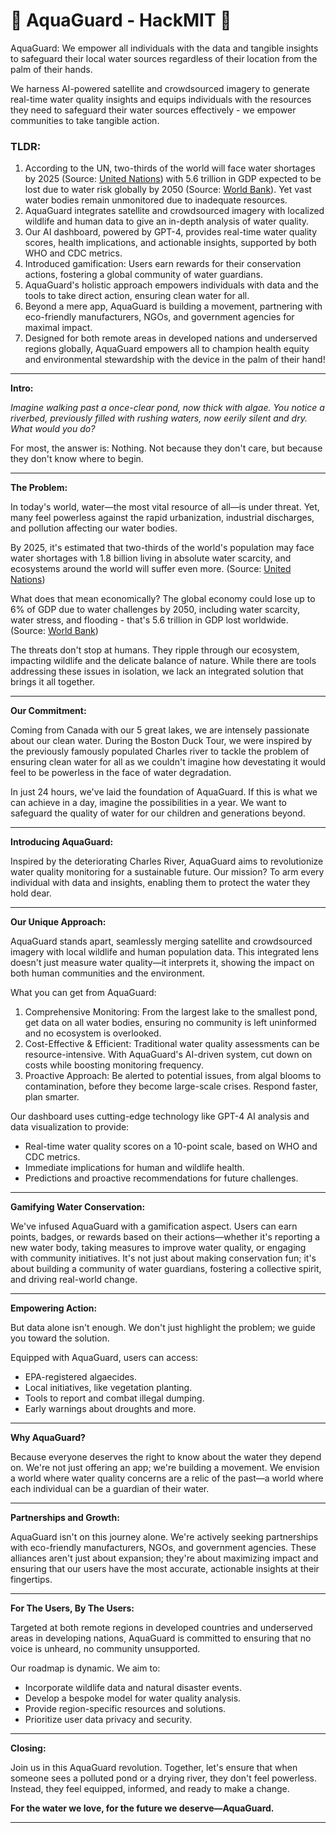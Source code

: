 # 🌊 **AquaGuard - HackMIT** 🌊

AquaGuard: We empower all individuals with the data and tangible insights to safeguard their local water sources regardless of their location from the palm of their hands.

We harness AI-powered satellite and crowdsourced imagery to generate real-time water quality insights and equips individuals with the resources they need to safeguard their water sources effectively - we empower communities to take tangible action.

### TLDR:

1. According to the UN, two-thirds of the world will face water shortages by 2025 (Source: [United Nations](https://press.un.org/en/2016/sgsm17610.doc.htm#:~:text=By%202025%2C%20nearly%201.8%20billion,carbon%20capture%20and%20storage%20systems.)) with 5.6 trillion in GDP expected to be lost due to water risk globally by 2050 (Source: [World Bank](https://www.worldbank.org/en/topic/water/overview#:~:text=Economic%20growth%20is%20a%20%22thirsty,%2C%20health%2C%20income%20and%20prosperity.)). Yet vast water bodies remain unmonitored due to inadequate resources.
2. AquaGuard integrates satellite and crowdsourced imagery with localized wildlife and human data to give an in-depth analysis of water quality.
3. Our AI dashboard, powered by GPT-4, provides real-time water quality scores, health implications, and actionable insights, supported by both WHO and CDC metrics.
4. Introduced gamification: Users earn rewards for their conservation actions, fostering a global community of water guardians.
5. AquaGuard's holistic approach empowers individuals with data and the tools to take direct action, ensuring clean water for all.
6. Beyond a mere app, AquaGuard is building a movement, partnering with eco-friendly manufacturers, NGOs, and government agencies for maximal impact.
7. Designed for both remote areas in developed nations and underserved regions globally, AquaGuard empowers all to champion health equity and environmental stewardship with the device in the palm of their hand!

---

**Intro:**

*Imagine walking past a once-clear pond, now thick with algae. You notice a riverbed, previously filled with rushing waters, now eerily silent and dry. What would you do?*

For most, the answer is: Nothing. Not because they don't care, but because they don't know where to begin.

---

**The Problem:**

In today's world, water—the most vital resource of all—is under threat. Yet, many feel powerless against the rapid urbanization, industrial discharges, and pollution affecting our water bodies. 

By 2025, it's estimated that two-thirds of the world's population may face water shortages with 1.8 billion living in absolute water scarcity, and ecosystems around the world will suffer even more. (Source: [United Nations](https://press.un.org/en/2016/sgsm17610.doc.htm#:~:text=By%202025%2C%20nearly%201.8%20billion,carbon%20capture%20and%20storage%20systems.))

What does that mean economically? The global economy could lose up to 6% of GDP due to water challenges by 2050, including water scarcity, water stress, and flooding - that's 5.6 trillion in GDP lost worldwide. (Source: [World Bank](https://www.mckinsey.com/capabilities/sustainability/our-insights/water-a-human-and-business-priority))

The threats don't stop at humans. They ripple through our ecosystem, impacting wildlife and the delicate balance of nature. While there are tools addressing these issues in isolation, we lack an integrated solution that brings it all together.

---

**Our Commitment:**

Coming from Canada with our 5 great lakes, we are intensely passionate about our clean water. During the Boston Duck Tour, we were inspired by the previously famously populated Charles river to tackle the problem of ensuring clean water for all as we couldn't imagine how devestating it would feel to be powerless in the face of water degradation.

In just 24 hours, we've laid the foundation of AquaGuard. If this is what we can achieve in a day, imagine the possibilities in a year. We want to safeguard the quality of water for our children and generations beyond.

---

**Introducing AquaGuard:**

Inspired by the deteriorating Charles River, AquaGuard aims to revolutionize water quality monitoring for a sustainable future. Our mission? To arm every individual with data and insights, enabling them to protect the water they hold dear.

---

**Our Unique Approach:**

AquaGuard stands apart, seamlessly merging satellite and crowdsourced imagery with local wildlife and human population data. This integrated lens doesn't just measure water quality—it interprets it, showing the impact on both human communities and the environment.

What you can get from AquaGuard:
1. Comprehensive Monitoring: From the largest lake to the smallest pond, get data on all water bodies, ensuring no community is left uninformed and no ecosystem is overlooked.
2. Cost-Effective & Efficient: Traditional water quality assessments can be resource-intensive. With AquaGuard's AI-driven system, cut down on costs while boosting monitoring frequency.
3. Proactive Approach: Be alerted to potential issues, from algal blooms to contamination, before they become large-scale crises. Respond faster, plan smarter.

Our dashboard uses cutting-edge technology like GPT-4 AI analysis and data visualization to provide:
- Real-time water quality scores on a 10-point scale, based on WHO and CDC metrics.
- Immediate implications for human and wildlife health.
- Predictions and proactive recommendations for future challenges.

---

**Gamifying Water Conservation:**

We've infused AquaGuard with a gamification aspect. Users can earn points, badges, or rewards based on their actions—whether it's reporting a new water body, taking measures to improve water quality, or engaging with community initiatives. It's not just about making conservation fun; it's about building a community of water guardians, fostering a collective spirit, and driving real-world change.

---

**Empowering Action:**

But data alone isn't enough. We don't just highlight the problem; we guide you toward the solution. 

Equipped with AquaGuard, users can access:

- EPA-registered algaecides.
- Local initiatives, like vegetation planting.
- Tools to report and combat illegal dumping.
- Early warnings about droughts and more.

---

**Why AquaGuard?**

Because everyone deserves the right to know about the water they depend on. We're not just offering an app; we're building a movement. We envision a world where water quality concerns are a relic of the past—a world where each individual can be a guardian of their water.

---

**Partnerships and Growth:**

AquaGuard isn't on this journey alone. We're actively seeking partnerships with eco-friendly manufacturers, NGOs, and government agencies. These alliances aren't just about expansion; they're about maximizing impact and ensuring that our users have the most accurate, actionable insights at their fingertips.

---

**For The Users, By The Users:**

Targeted at both remote regions in developed countries and underserved areas in developing nations, AquaGuard is committed to ensuring that no voice is unheard, no community unsupported.

Our roadmap is dynamic. We aim to:

- Incorporate wildlife data and natural disaster events.
- Develop a bespoke model for water quality analysis.
- Provide region-specific resources and solutions.
- Prioritize user data privacy and security.

---

**Closing:**

Join us in this AquaGuard revolution. Together, let's ensure that when someone sees a polluted pond or a drying river, they don't feel powerless. Instead, they feel equipped, informed, and ready to make a change.

**For the water we love, for the future we deserve—AquaGuard.**

---

